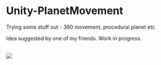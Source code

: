 # Unity-PlanetMovement
Trying some stuff out - 360 movement, procedural planet etc

Idea suggested by one of my friends. Work in progress.

<br> <img src="https://cdn.discordapp.com/attachments/282208855289495554/688771300164239436/planetG.gif?ex=661bf6c2&is=660981c2&hm=83d201e3e25f1c2eb2223365975cd295213e30c402bee8e6a2e96be4cd3cd185&">
